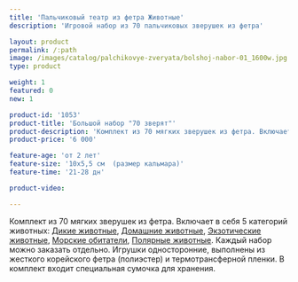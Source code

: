 ```yaml
---
title: 'Пальчиковый театр из фетра Животные'
description: 'Игровой набор из 70 пальчиковых зверушек из фетра'

layout: product
permalink: /:path
image: /images/catalog/palchikovye-zveryata/bolshoj-nabor-01_1600w.jpg
type: product

weight: 1
featured: 0
new: 1

product-id: '1053'
product-title: 'Большой набор "70 зверят"'
product-description: 'Комплект из 70 мягких зверушек из фетра. Включает в себя 5 категорий животных: [Дикие животные](/palchikovye-zveryata/dikie), [Домашние животные](/palchikovye-zveryata/domashnie), [Экзотические животные](/palchikovye-zveryata/ekzoticheskie), [Морские обитатели](/palchikovye-zveryata/morskie), [Полярные животные](/palchikovye-zveryata/polyarnye). Каждый набор можно заказать отдельно.<br />Игрушки односторонние, выполнены из жесткого корейского фетра (полиэстер) и термотрансферной пленки.<br />В комплект входит специальная сумочка для хранения.'
product-price: '6 000'

feature-age: 'от 2 лет'
feature-size: '10х5,5 см  (размер кальмара)'
feature-time: '21-28 дн'

product-video: 

---
```

Комплект из 70 мягких зверушек из фетра. Включает в себя 5 категорий животных: [Дикие животные](/palchikovye-zveryata/dikie), [Домашние животные](/palchikovye-zveryata/domashnie), [Экзотические животные](/palchikovye-zveryata/ekzoticheskie), [Морские обитатели](/palchikovye-zveryata/morskie), [Полярные животные](/palchikovye-zveryata/polyarnye). Каждый набор можно заказать отдельно.
Игрушки односторонние, выполнены из жесткого корейского фетра (полиэстер) и термотрансферной пленки.
В комплект входит специальная сумочка для хранения.